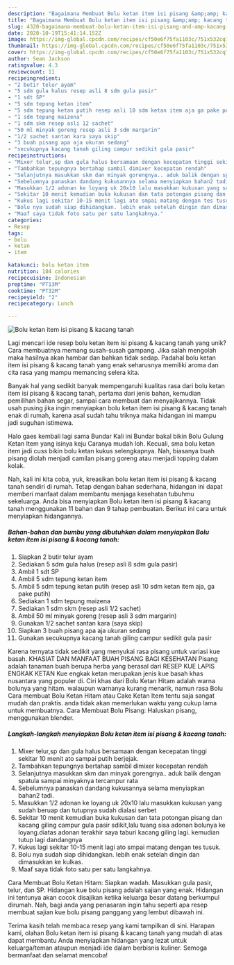 ```yaml
---
description: "Bagaimana Membuat Bolu ketan item isi pisang &amp;amp; kacang tanah Anti Gagal"
title: "Bagaimana Membuat Bolu ketan item isi pisang &amp;amp; kacang tanah Anti Gagal"
slug: 4320-bagaimana-membuat-bolu-ketan-item-isi-pisang-and-amp-kacang-tanah-anti-gagal
date: 2020-10-19T15:41:14.152Z
image: https://img-global.cpcdn.com/recipes/cf50e6f75fa1103c/751x532cq70/bolu-ketan-item-isi-pisang-kacang-tanah-foto-resep-utama.jpg
thumbnail: https://img-global.cpcdn.com/recipes/cf50e6f75fa1103c/751x532cq70/bolu-ketan-item-isi-pisang-kacang-tanah-foto-resep-utama.jpg
cover: https://img-global.cpcdn.com/recipes/cf50e6f75fa1103c/751x532cq70/bolu-ketan-item-isi-pisang-kacang-tanah-foto-resep-utama.jpg
author: Sean Jackson
ratingvalue: 4.3
reviewcount: 11
recipeingredient:
- "2 butir telur ayam"
- "5 sdm gula halus resep asli 8 sdm gula pasir"
- "1 sdt SP"
- "5 sdm tepung ketan item"
- "5 sdm tepung ketan putih resep asli 10 sdm ketan item aja ga pake putih"
- "1 sdm tepung maizena"
- "1 sdm skm resep asli 12 sachet"
- "50 ml minyak goreng resep asli 3 sdm margarin"
- "1/2 sachet santan kara saya skip"
- "3 buah pisang apa aja ukuran sedang"
- "secukupnya kacang tanah giling campur sedikit gula pasir"
recipeinstructions:
- "Mixer telur,sp dan gula halus bersamaan dengan kecepatan tinggi sekitar 10 menit ato sampai putih berjejak."
- "Tambahkan tepungnya bertahap sambil dimixer kecepatan rendah"
- "Selanjutnya masukkan skm dan minyak gorengnya.. aduk balik dengan spatula sampai minyaknya tercampur rata"
- "Sebelumnya panaskan dandang kukusannya selama menyiapkan bahan2 tadi."
- "Masukkan 1/2 adonan ke loyang uk 20x10 lalu masukkan kukusan yang sudah beruap dan tutupnya sudah dialasi serbet"
- "Sekitar 10 menit kemudian buka kukusan dan tata potongan pisang dan kacang giling campur gula pasir sdikit,lalu tuang sisa adonan bolunya ke loyang.diatas adonan terakhir saya taburi kacang giling lagi. kemudian tutup lagi dandangnya"
- "Kukus lagi sekitar 10-15 menit lagi ato smpai matang dengan tes tusuk."
- "Bolu nya sudah siap dihidangkan. lebih enak setelah dingin dan dimasukkan ke kulkas."
- "Maaf saya tidak foto satu per satu langkahnya."
categories:
- Resep
tags:
- bolu
- ketan
- item

katakunci: bolu ketan item 
nutrition: 184 calories
recipecuisine: Indonesian
preptime: "PT13M"
cooktime: "PT32M"
recipeyield: "2"
recipecategory: Lunch

---
```



![Bolu ketan item isi pisang &amp; kacang tanah](https://img-global.cpcdn.com/recipes/cf50e6f75fa1103c/751x532cq70/bolu-ketan-item-isi-pisang-kacang-tanah-foto-resep-utama.jpg)

Lagi mencari ide resep bolu ketan item isi pisang &amp; kacang tanah yang unik? Cara membuatnya memang susah-susah gampang. Jika salah mengolah maka hasilnya akan hambar dan bahkan tidak sedap. Padahal bolu ketan item isi pisang &amp; kacang tanah yang enak seharusnya memiliki aroma dan cita rasa yang mampu memancing selera kita.

Banyak hal yang sedikit banyak mempengaruhi kualitas rasa dari bolu ketan item isi pisang &amp; kacang tanah, pertama dari jenis bahan, kemudian pemilihan bahan segar, sampai cara membuat dan menyajikannya. Tidak usah pusing jika ingin menyiapkan bolu ketan item isi pisang &amp; kacang tanah enak di rumah, karena asal sudah tahu triknya maka hidangan ini mampu jadi suguhan istimewa.

Halo gaes kembali lagi sama Bundar Kali ini Bundar bakal bikin Bolu Gulung Ketan Item yang isinya keju Caranya mudah loh. Kecuali, sma bolu ketan item jadi cuss bikin bolu ketan kukus selengkapnya. Nah, biasanya buah pisang diolah menjadi camilan pisang goreng atau menjadi topping dalam kolak.


Nah, kali ini kita coba, yuk, kreasikan bolu ketan item isi pisang &amp; kacang tanah sendiri di rumah. Tetap dengan bahan sederhana, hidangan ini dapat memberi manfaat dalam membantu menjaga kesehatan tubuhmu sekeluarga. Anda bisa menyiapkan Bolu ketan item isi pisang &amp; kacang tanah menggunakan 11 bahan dan 9 tahap pembuatan. Berikut ini cara untuk menyiapkan hidangannya.

<!--inarticleads1-->

##### Bahan-bahan dan bumbu yang dibutuhkan dalam menyiapkan Bolu ketan item isi pisang &amp; kacang tanah:

1. Siapkan 2 butir telur ayam
1. Sediakan 5 sdm gula halus (resep asli 8 sdm gula pasir)
1. Ambil 1 sdt SP
1. Ambil 5 sdm tepung ketan item
1. Ambil 5 sdm tepung ketan putih (resep asli 10 sdm ketan item aja, ga pake putih)
1. Sediakan 1 sdm tepung maizena
1. Sediakan 1 sdm skm (resep asli 1/2 sachet)
1. Ambil 50 ml minyak goreng (resep asli 3 sdm margarin)
1. Gunakan 1/2 sachet santan kara (saya skip)
1. Siapkan 3 buah pisang apa aja ukuran sedang
1. Gunakan secukupnya kacang tanah giling campur sedikit gula pasir


Karena ternyata tidak sedikit yang menyukai rasa pisang untuk variasi kue basah. KHASIAT DAN MANFAAT BUAH PISANG BAGI KESEHATAN Pisang adalah tanaman buah berupa herba yang berasal dari RESEP KUE LAPIS ENGKAK KETAN Kue engkak ketan merupakan jenis kue basah khas nusantara yang populer di. Ciri khas dari Bolu Ketan Hitam adalah warna bolunya yang hitam. walaupun warnanya kurang menarik, namun rasa Bolu Cara membuat Bolu Ketan Hitam atau Cake Ketan Item tentu saja sangat mudah dan praktis. anda tidak akan memerlukan waktu yang cukup lama untuk membuatnya. Cara Membuat Bolu Pisang: Haluskan pisang, menggunakan blender. 

<!--inarticleads2-->

##### Langkah-langkah menyiapkan Bolu ketan item isi pisang &amp; kacang tanah:

1. Mixer telur,sp dan gula halus bersamaan dengan kecepatan tinggi sekitar 10 menit ato sampai putih berjejak.
1. Tambahkan tepungnya bertahap sambil dimixer kecepatan rendah
1. Selanjutnya masukkan skm dan minyak gorengnya.. aduk balik dengan spatula sampai minyaknya tercampur rata
1. Sebelumnya panaskan dandang kukusannya selama menyiapkan bahan2 tadi.
1. Masukkan 1/2 adonan ke loyang uk 20x10 lalu masukkan kukusan yang sudah beruap dan tutupnya sudah dialasi serbet
1. Sekitar 10 menit kemudian buka kukusan dan tata potongan pisang dan kacang giling campur gula pasir sdikit,lalu tuang sisa adonan bolunya ke loyang.diatas adonan terakhir saya taburi kacang giling lagi. kemudian tutup lagi dandangnya
1. Kukus lagi sekitar 10-15 menit lagi ato smpai matang dengan tes tusuk.
1. Bolu nya sudah siap dihidangkan. lebih enak setelah dingin dan dimasukkan ke kulkas.
1. Maaf saya tidak foto satu per satu langkahnya.


Cara Membuat Bolu Ketan Hitam: Siapkan wadah. Masukkan gula pasir, telur, dan SP. Hidangan kue bolu pisang adalah sajian yang enak. Hidangan ini tentunya akan cocok disajikan ketika keluarga besar datang berkumpul dirumah. Nah, bagi anda yang penasaran ingin tahu seperti apa resep membuat sajian kue bolu pisang panggang yang lembut dibawah ini. 

Terima kasih telah membaca resep yang kami tampilkan di sini. Harapan kami, olahan Bolu ketan item isi pisang &amp; kacang tanah yang mudah di atas dapat membantu Anda menyiapkan hidangan yang lezat untuk keluarga/teman ataupun menjadi ide dalam berbisnis kuliner. Semoga bermanfaat dan selamat mencoba!
